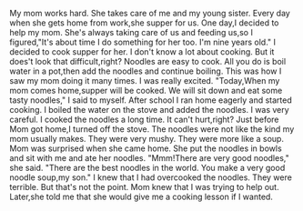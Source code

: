My mom works hard. She takes care of me and my young sister. Every day when she gets home from work,she supper for us.
One day,I decided to help my mom. She's always taking care of us and feeding us,so I figured,"It's about time I do something for her too. I'm nine years old."
I decided to cook supper for her. I don't know a lot about cooking. But it does't look that difficult,right? Noodles are easy to cook. All you do is boil water in a pot,then add the noodles and continue boiling. This was how I saw my mom doing it many times.
I was really excited. "Today,When my mom comes home,supper will be cooked. We will sit down and eat some tasty noodles," I said to myself.
After school I ran home eagerly and started cooking. I boiled the water on the stove and added the noodles. I was very careful. I cooked the noodles a long time.
It can't hurt,right?
Just before Mom got home,I turned off the stove. The noodles were not like the kind my mom usually makes.
They were very mushy. They were more like a soup.
Mom was surprised when she came home. She put the noodles in bowls and sit with me and ate her noodles.
"Mmm!There are very good noodles," she said. "There are the best noodles in the world. You make a very good noodle soup,my son."
I knew that I had overcooked the noodles. They were terrible. But that's not the point. Mom knew that I was trying to help out. Later,she told me that she would give me a cooking lesson if I wanted.